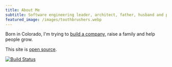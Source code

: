 ```yaml
---
title: About Me
subtitle: Software engineering leader, architect, father, husband and philosopher
featured_image: /images/toothbrushers.webp
---
```


Born in Colorado, I'm trying to [build a company](https://bombbomb.com), raise a family and help people grow.

This site is [open source](https://github.com/ehippy/blog).

[![Build Status](https://github.com/ehippy/blog/actions/workflows/jekyll.yml/badge.svg)](https://github.com/ehippy/blog/actions/workflows/jekyll.yml)